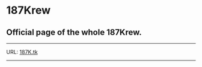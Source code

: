 <h1>
187Krew
</h1>
<h2>
Official page of the whole 187Krew.
</h2>
<hr />
<p style="text-alighn: center;">
URL: <a href="187k.tk">187K.tk</a>
</p>
<hr />
